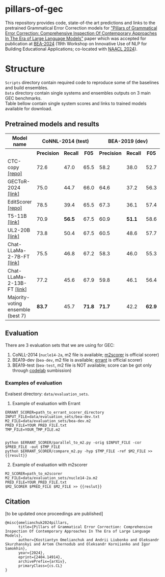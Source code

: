 
# pillars-of-gec
This repository provides code, state-of-the art predictions and links to the pretrained Grammatical Error Correction models for <a href="https://arxiv.org/abs/2404.14914">"Pillars of Grammatical Error Correction: Comprehensive Inspection Of Contemporary Approaches In The Era of Large Language Models"</a> paper which was accepted for publication at <a href="https://sig-edu.org/bea/2024">BEA-2024</a> (19th Workshop on Innovative Use of NLP for Building Educational Applications; co-located with <a href="https://2024.naacl.org/">NAACL 2024</a>).

# Structure
`Scripts` directory contain required code to reproduce some of the baselines and build ensembles.  
`Data` directory contain single systems and ensembles outputs on 3 main GEC benchmarks.  
Table bellow contain single system scores and links to trained models available for download.  

## Pretrained models and results
<table>
  <tr>
    <th>Model name</th>
    <th colspan="3">CoNNL-2014 (test)</th>
    <th colspan="3">BEA-2019 (dev)</th>
    <th colspan="3">BEA-2019 (test)</th>
  </tr>
  <tr>
    <th>  </th>
    <th>Precision</th>
    <th>Recall</th>
    <th>F05</th>
    <th>Precision</th>
    <th>Recall</th>
    <th>F05</th>
    <th>Precision</th>
    <th>Recall</th>
    <th>F05</th>
  </tr>

  <tr>
    <td>CTC-copy <a href="https://github.com/yzhangcs/ctc-copy">[repo]</a></td>
    <td>72.6</td>
    <td>47.0</td>
    <td>65.5</td> 
    <td>58.2</td>
    <td>38.0</td>
    <td>52.7</td> 
    <td>71.7</td>
    <td>59.9</td>
    <td>69.0</td> 
  </tr>
  <tr>
    <td>GECToR-2024 <a href="https://grammarly-nlp-data-public.s3.amazonaws.com/GECToR-2024/gector-2024-roberta-large.th">[link]</a></td>
    <td>75.0</td>
    <td>44.7</td>
    <td>66.0</td> 
    <td>64.6</td>
    <td>37.2</td>
    <td>56.3</td> 
    <td>77.7</td>
    <td>59.0</td>
    <td>73.1</td> 
  </tr>
  <tr>
    <td>EditScorer <a href="https://github.com/AlexeySorokin/EditScorer">[repo]</a></td>
    <td>78.5</td>
    <td>39.4</td>
    <td>65.5</td> 
    <td>67.3</td>
    <td>36.1</td>
    <td>57.4</td> 
    <td>81.0</td>
    <td>56.1</td>
    <td>74.4</td> 
  </tr>
  <tr>
    <td>T5-11B <a href="https://grammarly-nlp-data-public.s3.amazonaws.com/T5-11B.tar">[link]</a></td>
    <td>70.9</td>
    <td><strong>56.5</strong></td>
    <td>67.5</td> 
    <td>60.9</td>
    <td><strong>51.1</strong></td>
    <td>58.6</td> 
    <td>73.2</td>
    <td><strong>71.2</strong></td>
    <td>72.8</td> 
  </tr>
  <tr>
    <td>UL2-20B <a href="https://grammarly-nlp-data-public.s3.amazonaws.com/ul2-20b.tar">[link]</a></td>
    <td>73.8</td>
    <td>50.4</td>
    <td>67.5</td> 
    <td>60.5</td>
    <td>48.6</td>
    <td>57.7</td> 
    <td>75.2</td>
    <td>70.0</td>
    <td>74.1</td> 
  </tr>
  <tr>
    <td>Chat-LLaMa-2-7B-FT <a href="https://grammarly-nlp-data-public.s3.amazonaws.com/llama7b.tar">[link]</a></td>
    <td>75.5</td>
    <td>46.8</td>
    <td>67.2</td> 
    <td>58.3</td>
    <td>46.0</td>
    <td>55.3</td> 
    <td>72.3</td>
    <td>67.4</td>
    <td>71.2</td> 
  </tr>
  <tr>
    <td>Chat-LLaMa-2-13B-FT <a href="https://grammarly-nlp-data-public.s3.amazonaws.com/llama13b.tar">[link]</a></td>
    <td>77.2</td>
    <td>45.6</td>
    <td>67.9</td> 
    <td>59.8</td>
    <td>46.1</td>
    <td>56.4</td> 
    <td>74.6</td>
    <td>67.8</td>
    <td>73.1</td> 
  </tr>
 <tr>
    <td>Majority-voting ensemble (best 7)</a></td>
    <td><strong>83.7</strong></td>
    <td>45.7</td>
    <td><strong>71.8</strong></td> 
    <td><strong>71.7</strong></td>
    <td>42.2</td>
    <td><strong>62.9</strong></td> 
    <td><strong>87.3</strong></td>
    <td>64.1</td>
    <td><strong>81.4</strong></td> 
  </tr>

</table>


## Evaluation

There are 3 evaluation sets that we are using for GEC:

1. CoNLL-2014 (`nucle14-2a`, m2 file is available; [m2scorer](https://gitlab.grammarly.io/nlp-research/m2scorer) is official scorer)
2. BEA19-dev (`bea-dev`, m2 file is available; [errant](https://github.com/chrisjbryant/errant) is official scorer)
3. BEA19-test (`bea-test`, m2 file is NOT available; score can be got only through [codelab](https://codalab.lisn.upsaclay.fr/competitions/4057#results
) sumbission)

### Examples of evaluation

Evalsest directory: `data/evaluation_sets`.

1. Example of evaluation with Errant

```
ERRANT_SCORER=path_to_errant_scorer_directory
INPUT_FILE=data/evaluation_sets/bea-dev.txt
M2_FILE=data/evaluation_sets/bea-dev.m2
PRED_FILE=YOUR_PRED_FILE.txt
TMP_FILE=YOUR_TMP_FILE.m2


python $ERRANT_SCORER/parallel_to_m2.py -orig $INPUT_FILE -cor $PRED_FILE -out $TMP_FILE
python $ERRANT_SCORER/compare_m2.py -hyp $TMP_FILE -ref $M2_FILE >> {{result}}
```


2. Example of evaluation with m2scorer
```
M2_SCORER=path_to_m2scorer
M2_FILE=data/evaluation_sets/nucle14-2a.m2
PRED_FILE=YOUR_PRED_FILE.txt
$M2_SCORER $PRED_FILE $M2_FILE >> {{reslut}}
```

## Citation
[to be updated once proceedings are published]
```
@misc{omelianchuk2024pillars,
      title={Pillars of Grammatical Error Correction: Comprehensive Inspection Of Contemporary Approaches In The Era of Large Language Models}, 
      author={Kostiantyn Omelianchuk and Andrii Liubonko and Oleksandr Skurzhanskyi and Artem Chernodub and Oleksandr Korniienko and Igor Samokhin},
      year={2024},
      eprint={2404.14914},
      archivePrefix={arXiv},
      primaryClass={cs.CL}
}
```
